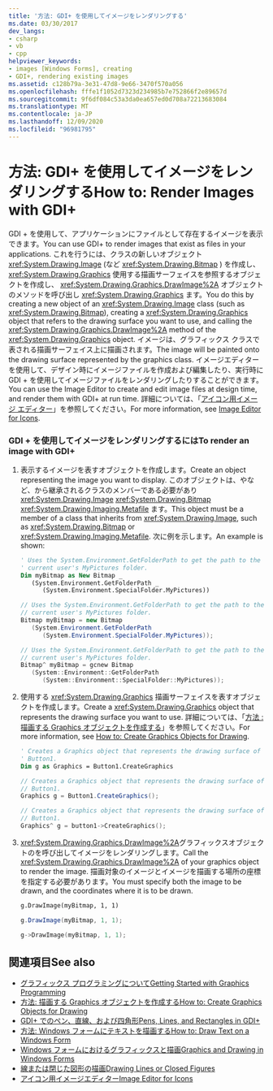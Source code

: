 ```yaml
---
title: '方法: GDI+ を使用してイメージをレンダリングする'
ms.date: 03/30/2017
dev_langs:
- csharp
- vb
- cpp
helpviewer_keywords:
- images [Windows Forms], creating
- GDI+, rendering existing images
ms.assetid: c128b79a-3e31-47d8-9e66-3470f570a056
ms.openlocfilehash: fffe1f1052d7323d234985b7e752866f2e89657d
ms.sourcegitcommit: 9f6df084c53a3da0ea657ed0d708a72213683084
ms.translationtype: MT
ms.contentlocale: ja-JP
ms.lasthandoff: 12/09/2020
ms.locfileid: "96981795"
---
```

# <a name="how-to-render-images-with-gdi"></a><span data-ttu-id="2a9cd-102">方法: GDI+ を使用してイメージをレンダリングする</span><span class="sxs-lookup"><span data-stu-id="2a9cd-102">How to: Render Images with GDI+</span></span>
<span data-ttu-id="2a9cd-103">GDI + を使用して、アプリケーションにファイルとして存在するイメージを表示できます。</span><span class="sxs-lookup"><span data-stu-id="2a9cd-103">You can use GDI+ to render images that exist as files in your applications.</span></span> <span data-ttu-id="2a9cd-104">これを行うには、クラスの新しいオブジェクト <xref:System.Drawing.Image> (など <xref:System.Drawing.Bitmap> ) を作成し、 <xref:System.Drawing.Graphics> 使用する描画サーフェイスを参照するオブジェクトを作成し、 <xref:System.Drawing.Graphics.DrawImage%2A> オブジェクトのメソッドを呼び出し <xref:System.Drawing.Graphics> ます。</span><span class="sxs-lookup"><span data-stu-id="2a9cd-104">You do this by creating a new object of an <xref:System.Drawing.Image> class (such as <xref:System.Drawing.Bitmap>), creating a <xref:System.Drawing.Graphics> object that refers to the drawing surface you want to use, and calling the <xref:System.Drawing.Graphics.DrawImage%2A> method of the <xref:System.Drawing.Graphics> object.</span></span> <span data-ttu-id="2a9cd-105">イメージは、グラフィックス クラスで表される描画サーフェイス上に描画されます。</span><span class="sxs-lookup"><span data-stu-id="2a9cd-105">The image will be painted onto the drawing surface represented by the graphics class.</span></span> <span data-ttu-id="2a9cd-106">イメージエディターを使用して、デザイン時にイメージファイルを作成および編集したり、実行時に GDI + を使用してイメージファイルをレンダリングしたりすることができます。</span><span class="sxs-lookup"><span data-stu-id="2a9cd-106">You can use the Image Editor to create and edit image files at design time, and render them with GDI+ at run time.</span></span> <span data-ttu-id="2a9cd-107">詳細については、「[アイコン用イメージ エディター](/cpp/windows/image-editor-for-icons)」を参照してください。</span><span class="sxs-lookup"><span data-stu-id="2a9cd-107">For more information, see [Image Editor for Icons](/cpp/windows/image-editor-for-icons).</span></span>  
  
### <a name="to-render-an-image-with-gdi"></a><span data-ttu-id="2a9cd-108">GDI + を使用してイメージをレンダリングするには</span><span class="sxs-lookup"><span data-stu-id="2a9cd-108">To render an image with GDI+</span></span>  
  
1. <span data-ttu-id="2a9cd-109">表示するイメージを表すオブジェクトを作成します。</span><span class="sxs-lookup"><span data-stu-id="2a9cd-109">Create an object representing the image you want to display.</span></span> <span data-ttu-id="2a9cd-110">このオブジェクトは、やなど、から継承されるクラスのメンバーである必要があり <xref:System.Drawing.Image> <xref:System.Drawing.Bitmap> <xref:System.Drawing.Imaging.Metafile> ます。</span><span class="sxs-lookup"><span data-stu-id="2a9cd-110">This object must be a member of a class that inherits from <xref:System.Drawing.Image>, such as <xref:System.Drawing.Bitmap> or <xref:System.Drawing.Imaging.Metafile>.</span></span> <span data-ttu-id="2a9cd-111">次に例を示します。</span><span class="sxs-lookup"><span data-stu-id="2a9cd-111">An example is shown:</span></span>  
  
    ```vb  
    ' Uses the System.Environment.GetFolderPath to get the path to the
    ' current user's MyPictures folder.  
    Dim myBitmap as New Bitmap _  
       (System.Environment.GetFolderPath _  
          (System.Environment.SpecialFolder.MyPictures))  
    ```  
  
    ```csharp  
    // Uses the System.Environment.GetFolderPath to get the path to the
    // current user's MyPictures folder.  
    Bitmap myBitmap = new Bitmap  
       (System.Environment.GetFolderPath  
          (System.Environment.SpecialFolder.MyPictures));  
    ```  
  
    ```cpp  
    // Uses the System.Environment.GetFolderPath to get the path to the
    // current user's MyPictures folder.  
    Bitmap^ myBitmap = gcnew Bitmap  
       (System::Environment::GetFolderPath  
          (System::Environment::SpecialFolder::MyPictures));  
    ```  
  
2. <span data-ttu-id="2a9cd-112">使用する <xref:System.Drawing.Graphics> 描画サーフェイスを表すオブジェクトを作成します。</span><span class="sxs-lookup"><span data-stu-id="2a9cd-112">Create a <xref:System.Drawing.Graphics> object that represents the drawing surface you want to use.</span></span> <span data-ttu-id="2a9cd-113">詳細については、「[方法 : 描画する Graphics オブジェクトを作成する](how-to-create-graphics-objects-for-drawing.md)」を参照してください。</span><span class="sxs-lookup"><span data-stu-id="2a9cd-113">For more information, see [How to: Create Graphics Objects for Drawing](how-to-create-graphics-objects-for-drawing.md).</span></span>  
  
    ```vb  
    ' Creates a Graphics object that represents the drawing surface of
    ' Button1.  
    Dim g as Graphics = Button1.CreateGraphics  
    ```  
  
    ```csharp  
    // Creates a Graphics object that represents the drawing surface of
    // Button1.  
    Graphics g = Button1.CreateGraphics();  
    ```  
  
    ```cpp  
    // Creates a Graphics object that represents the drawing surface of
    // Button1.  
    Graphics^ g = button1->CreateGraphics();  
    ```  
  
3. <span data-ttu-id="2a9cd-114"><xref:System.Drawing.Graphics.DrawImage%2A>グラフィックスオブジェクトのを呼び出してイメージをレンダリングします。</span><span class="sxs-lookup"><span data-stu-id="2a9cd-114">Call the <xref:System.Drawing.Graphics.DrawImage%2A> of your graphics object to render the image.</span></span> <span data-ttu-id="2a9cd-115">描画対象のイメージとイメージを描画する場所の座標を指定する必要があります。</span><span class="sxs-lookup"><span data-stu-id="2a9cd-115">You must specify both the image to be drawn, and the coordinates where it is to be drawn.</span></span>  
  
    ```vb  
    g.DrawImage(myBitmap, 1, 1)  
    ```  
  
    ```csharp  
    g.DrawImage(myBitmap, 1, 1);  
    ```  
  
    ```cpp  
    g->DrawImage(myBitmap, 1, 1);  
    ```  
  
## <a name="see-also"></a><span data-ttu-id="2a9cd-116">関連項目</span><span class="sxs-lookup"><span data-stu-id="2a9cd-116">See also</span></span>

- [<span data-ttu-id="2a9cd-117">グラフィックス プログラミングについて</span><span class="sxs-lookup"><span data-stu-id="2a9cd-117">Getting Started with Graphics Programming</span></span>](getting-started-with-graphics-programming.md)
- [<span data-ttu-id="2a9cd-118">方法: 描画する Graphics オブジェクトを作成する</span><span class="sxs-lookup"><span data-stu-id="2a9cd-118">How to: Create Graphics Objects for Drawing</span></span>](how-to-create-graphics-objects-for-drawing.md)
- [<span data-ttu-id="2a9cd-119">GDI+ でのペン、直線、および四角形</span><span class="sxs-lookup"><span data-stu-id="2a9cd-119">Pens, Lines, and Rectangles in GDI+</span></span>](pens-lines-and-rectangles-in-gdi.md)
- [<span data-ttu-id="2a9cd-120">方法: Windows フォームにテキストを描画する</span><span class="sxs-lookup"><span data-stu-id="2a9cd-120">How to: Draw Text on a Windows Form</span></span>](how-to-draw-text-on-a-windows-form.md)
- [<span data-ttu-id="2a9cd-121">Windows フォームにおけるグラフィックスと描画</span><span class="sxs-lookup"><span data-stu-id="2a9cd-121">Graphics and Drawing in Windows Forms</span></span>](graphics-and-drawing-in-windows-forms.md)
- [<span data-ttu-id="2a9cd-122">線または閉じた図形の描画</span><span class="sxs-lookup"><span data-stu-id="2a9cd-122">Drawing Lines or Closed Figures</span></span>](/cpp/windows/drawing-lines-or-closed-figures-image-editor-for-icons)
- [<span data-ttu-id="2a9cd-123">アイコン用イメージエディター</span><span class="sxs-lookup"><span data-stu-id="2a9cd-123">Image Editor for Icons</span></span>](/cpp/windows/image-editor-for-icons)
